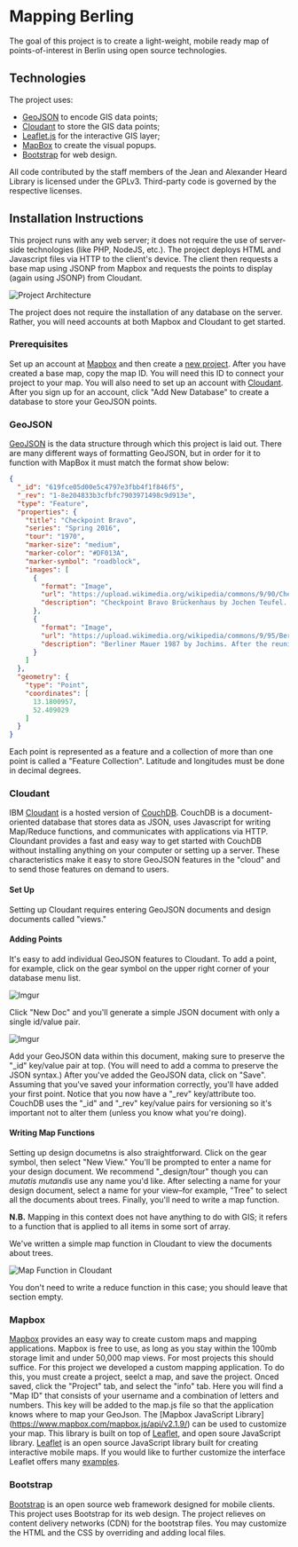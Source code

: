 # Mapping Berling

The goal of this project is to create a light-weight, mobile ready map of points-of-interest in Berlin using open source technologies. 

## Technologies

The project uses:

- [GeoJSON](http://geojson.org/) to encode GIS data points;
- [Cloudant](https://cloudant.com/) to store the GIS data points;
- [Leaflet.js](http://leafletjs.com/) for the interactive GIS layer;
- [MapBox](https://www.mapbox.com/mapbox.js/) to create the visual popups.
- [Bootstrap](http://getbootstrap.com/) for web design.

All code contributed by the staff members of the Jean and Alexander Heard Library is licensed under the GPLv3. Third-party code is governed by the respective licenses.

## Installation Instructions

This project runs with any web server; it does not require the use of  server-side technologies (like PHP, NodeJS, etc.). The project deploys HTML and Javascript files via HTTP to the client's device. The client then requests a base map using JSONP from Mapbox and requests the points to display (again using JSONP) from Cloudant. 

![Project Architecture](http://i.imgur.com/zTF3ZiS.png?1)

The project does not require the installation of any database on the server. Rather, you will need accounts at both Mapbox and Cloudant to get started.

### Prerequisites

Set up an account at [Mapbox](https://www.mapbox.com) and then create a [new project](https://www.mapbox.com). After you have created a base map, copy the map ID. You will need this ID to connect your project to your map. You will also need to set up an account with [Cloudant](https://cloudant.com/). After you sign up for an account, click "Add New Database" to create a database to store your GeoJSON points.

### GeoJSON

[GeoJSON](http://geojson.org/) is the data structure through which this project is laid out.  There are many different ways of formatting GeoJSON, but in order for it to function with MapBox it must match the format show below:

```JSON
{
  "_id": "619fce05d00e5c4797e3fbb4f1f846f5",
  "_rev": "1-8e204833b3cfbfc7903971498c9d913e",
  "type": "Feature",
  "properties": {
    "title": "Checkpoint Bravo",
    "series": "Spring 2016",
    "tour": "1970",
    "marker-size": "medium",
    "marker-color": "#DF013A",
    "marker-symbol": "roadblock",
    "images": [
      {
        "format": "Image",
        "url": "https://upload.wikimedia.org/wikipedia/commons/9/90/Checkpoint_Bravo_Br%C3%BCckenhaus.jpg",
        "description": "Checkpoint Bravo Brückenhaus by Jochen Teufel. Checkpoint Bravo was, although less famous than Checkpoint Charlie, one of the most important and busy checkpoints from East and West Germany."
      },
      {
        "format": "Image",
        "url": "https://upload.wikimedia.org/wikipedia/commons/9/95/Berliner_Mauer_1987_00010033.jpg",
        "description": "Berliner Mauer 1987 by Jochims. After the reunitification process, the checkpoint fell into dispair. Eventually, it was transformed into Europarc Dreilinden, a park. However, the old guard tower still remains standing as a symbol of the checkpoint."
      }
    ]
  },
  "geometry": {
    "type": "Point",
    "coordinates": [
      13.1800957,
      52.409029
    ]
  }
}
```

Each point is represented as a feature and a collection of more than one point is called a "Feature Collection".  Latitude and longitudes must be done in decimal degrees.

### Cloudant

IBM [Cloudant](https://cloudant.com/) is a hosted version of [CouchDB](http://couchdb.apache.org/). CouchDB is a document-oriented database that stores data as JSON, uses Javascript for writing Map/Reduce functions, and communicates with applications via HTTP. Cloundant provides a fast and easy way to get started with CouchDB without installing anything on your computer or setting up a server. These characteristics make it easy to store GeoJSON features in the "cloud" and to send those features on demand to users.

#### Set Up

Setting up Cloudant requires entering GeoJSON documents and design documents called "views." 

#### Adding Points

It's easy to add individual GeoJSON features to Cloudant. To add a point, for example, click on the gear symbol on the upper right corner of your database menu list.

![Imgur](http://i.imgur.com/97zfC2n.png)

Click "New Doc" and you'll generate a simple JSON document with only a single id/value pair.

![Imgur](http://i.imgur.com/fE1KDlA.png)

Add your GeoJSON data within this document, making sure to preserve the "_id" key/value pair at top. (You will need to add a comma to preserve the JSON syntax.) After you've added the GeoJSON data, click on "Save". Assuming that you've saved your information correctly, you'll have added your first point. Notice that you now have a "_rev" key/attribute too. CouchDB uses the "_id" and "_rev" key/value pairs for versioning so it's important not to alter them (unless you know what you're doing).

#### Writing Map Functions

Setting up design documetns is also straightforward. Click on the gear symbol, then select "New View." You'll be prompted to enter a name for your design document. We recommend "_design/tour" though you can *mutatis mutandis* use any name you'd like. After selecting a name for your design document, select a name for your view–for example, "Tree" to select all the documents about trees. Finally, you'll need to write a map function.

**N.B.** Mapping in this context does not have anything to do with GIS; it refers to a function that is applied to all items in some sort of array. 

We've written a simple map function in Cloudant to view the documents about trees. 

![Map Function in Cloudant](http://i.imgur.com/qIFmrsP.png)

You don't need to write a reduce function in this case; you should leave that section empty.

### Mapbox

[Mapbox](https://www.mapbox.com) provides an easy way to create custom maps and mapping applications.  Mapbox is free to use, as long as you stay within the 100mb storage limit and under 50,000 map views.  For most projects this should suffice.  For this project we developed a custom mapping application.  To do this, you must create a project, seelct a map, and save the project.  Onced saved, click the "Project" tab, and select the "info" tab.  Here you will find a "Map ID" that consists of your username and a combination of letters and numbers.  This key will be added to the map.js file so that the application knows where to map your GeoJson.  The [Mapbox JavaScript Library] (https://www.mapbox.com/mapbox.js/api/v2.1.9/) can be used to customize your map.  This library is built on top of [Leaflet](http://leafletjs.com/), and open soure JavaScript library.  [Leaflet](http://leafletjs.com/) is an open source JavaScript library built for creating interactive mobile maps.  If you would like to further customize the interface Leaflet offers many [examples](http://leafletjs.com/reference.html).

### Bootstrap

[Bootstrap](http://getbootstrap.com/) is an open source web framework designed for mobile clients. This project uses Bootstrap for its web design. The project relieves on content delivery networks (CDN) for the bootstrap files. You may customize the HTML and the CSS by overriding and adding local files.

